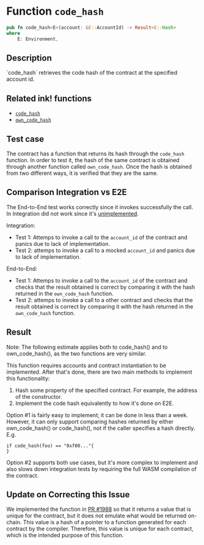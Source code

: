 # Function `code_hash`

```rust
pub fn code_hash<E>(account: &E::AccountId) -> Result<E::Hash>
where
    E: Environment,
```

## Description

`code_hash´ retrieves the code hash of the contract at the specified account id.

## Related ink! functions

- [`code_hash`](https://paritytech.github.io/ink/ink_env/fn.code_hash.html)
- [`own_code_hash`](https://paritytech.github.io/ink/ink_env/fn.own_code_hash.html)

## Test case

The contract has a function that returns its hash through the `code_hash` function. In order to test it, the hash of the same contract is obtained through another function called `own_code_hash`.
Once the hash is obtained from two different ways, it is verified that they are the same.

## Comparison Integration vs E2E

The End-to-End test works correctly since it invokes successfully the call. In Integration did not work since it's [unimplemented](https://github.com/paritytech/ink/blob/c2af39883aab48c71dc09dac5d06583f2e84dc54/crates/env/src/engine/off_chain/impls.rs#L528C5-L533C5).

Integration:

- Test 1: Attemps to invoke a call to the `account_id` of the contract and panics due to lack of implementation.
- Test 2: attemps to invoke a call to a mocked `account_id` and panics due to lack of implementation.

End-to-End:

- Test 1: Attemps to invoke a call to the `account_id` of the contract and checks that the result obtained is correct by comparing it with the hash returned in the `own_code_hash` function.
- Test 2: attemps to invoke a call to a other contract and checks that the result obtained is correct by comparing it with the hash returned in the `own_code_hash` function.

## Result

Note: The following estimate applies both to code_hash() and to own_code_hash(), as the two functions are very similar.

This function requires accounts and contract instantiation to be implemented. After that's done, there are two main methods to implement this functionality:
1. Hash some property of the specified contract. For example, the address of the constructor.
2. Implement the code hash equivalently to how it's done on E2E.

Option #1 is fairly easy to implement; it can be done in less than a week. However, it can only support comparing hashes returned by either own_code_hash() or code_hash(), not if the caller specifies a hash directly. E.g.
```
if code_hash(foo) == "0xf00..."{
}
```
Option #2 supports both use cases, but it's more complex to implement and also slows down integration tests by requiring the full WASM compilation of the contract.

## Update on Correcting this Issue

We implemented the function in [PR #1988](https://github.com/paritytech/ink/pull/1988) so that it returns a value that is unique for the contract, but it does not emulate what would be returned on-chain. This value is a hash of a pointer to a function generated for each contract by the compiler. Therefore, this value is unique for each contract, which is the intended purpose of this function.
